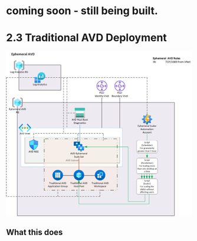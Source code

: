 # coming soon - still being built.

# 2.3 Traditional AVD Deployment

![Infrastructure for Ephemeral AVD](../Diagrams/2_4_EphemeralAVD.png)

## What this does